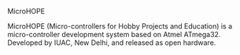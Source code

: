 MicroHOPE

MicroHOPE (Micro-controllers for Hobby Projects and Education) is a micro-controller development system based on Atmel ATmega32. Developed by IUAC, New Delhi, and released as open hardware.
